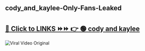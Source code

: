 
 ## cody_and_kaylee-Only-Fans-Leaked

# <h2><a href="https://clipsfans.com/cody_and_kaylee&ref=git">🔗 Click to LINKS ⏩⏩ 👉 🟢 cody and kaylee </a></h2>

<a href="https://clipsfans.com/cody_and_kaylee&ref=git" rel="nofollow" data-target="animated-image.originalLink"><img src="https://i.ibb.co.com/xMMVF88/686577567.gif" alt="Viral Video Original" style="max-width: 100%; display: inline-block;" data-target="animated-image.originalImage"></a>
